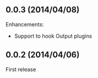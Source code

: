 ## 0.0.3  (2014/04/08)

Enhancements:

* Support to hook Output plugins

## 0.0.2  (2014/04/06)

First release


